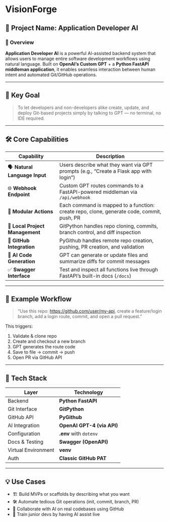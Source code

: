 # VisionForge
## 🧠 **Project Name: Application Developer AI**

### 🔧 **Overview**

**Application Developer AI** is a powerful AI-assisted backend system that allows users to manage entire software development workflows using natural language. Built on **OpenAI’s Custom GPT** + a **Python FastAPI middleman application**, it enables seamless interaction between human intent and automated Git/GitHub operations.

---

## 🎯 **Key Goal**

> To let developers and non-developers alike create, update, and deploy Git-based projects simply by talking to GPT — no terminal, no IDE required.
> 

---

## 🛠️ **Core Capabilities**

| Capability | Description |
| --- | --- |
| 🗣️ **Natural Language Input** | Users describe what they want via GPT prompts (e.g., “Create a Flask app with login”) |
| 🌐 **Webhook Endpoint** | Custom GPT routes commands to a FastAPI-powered middleman via `/api/webhook` |
| 🧩 **Modular Actions** | Each command is mapped to a function: create repo, clone, generate code, commit, push, PR |
| 📁 **Local Project Management** | GitPython handles repo cloning, commits, branch control, and diff inspection |
| 🔐 **GitHub Integration** | PyGithub handles remote repo creation, pushing, PR creation, and validation |
| 🧠 **AI Code Generation** | GPT can generate or update files and summarize diffs for commit messages |
| ✅ **Swagger Interface** | Test and inspect all functions live through FastAPI’s built-in docs (`/docs`) |

---

## 🔂 **Example Workflow**

> “Use this repo: https://github.com/user/my-api, create a feature/login branch, add a login route, commit, and open a pull request.”
> 

This triggers:

1. Validate & clone repo
2. Create and checkout a new branch
3. GPT generates the route code
4. Save to file → commit → push
5. Open PR via GitHub API

---

## 🧱 **Tech Stack**

| Layer | Technology |
| --- | --- |
| Backend | **Python FastAPI** |
| Git Interface | **GitPython** |
| GitHub API | **PyGithub** |
| AI Integration | **OpenAI GPT-4 (via API)** |
| Configuration | **.env** with `dotenv` |
| Docs & Testing | **Swagger (OpenAPI)** |
| Virtual Environment | **venv** |
| Auth | **Classic GitHub PAT** |

---

## 💡 Use Cases

- 🏗️ Build MVPs or scaffolds by describing what you want
- 🛠️ Automate tedious Git operations (init, commit, branch, PR)
- 🤝 Collaborate with AI on real codebases using GitHub
- 💼 Train junior devs by having AI assist live
